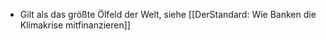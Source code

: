 - Gilt als das größte Ölfeld der Welt, siehe [[DerStandard: Wie Banken die Klimakrise mitfinanzieren]]